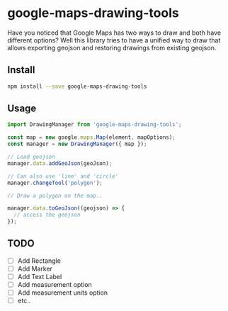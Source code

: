 # google-maps-drawing-tools

Have you noticed that Google Maps has two ways to draw and both have different options? Well this
library tries to have a unified way to draw that allows exporting geojson and restoring drawings from
existing geojson.

## Install

```sh
npm install --save google-maps-drawing-tools
```

## Usage

```js
import DrawingManager from 'google-maps-drawing-tools';

const map = new google.maps.Map(element, mapOptions);
const manager = new DrawingManager({ map });

// Load geojson
manager.data.addGeoJson(geoJson);

// Can also use 'line' and 'circle'
manager.changeTool('polygon');

// Draw a polygon on the map..

manager.data.toGeoJson((geojson) => {
  // access the geojson
});
```

## TODO

- [ ] Add Rectangle
- [ ] Add Marker
- [ ] Add Text Label
- [ ] Add measurement option
- [ ] Add measurement units option
- [ ] etc..